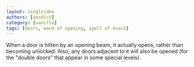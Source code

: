 ```yaml
---
layout: singleidea
authors: [aosdict]
category: [vanilla]
tags: [doors, wand of opening, spell of knock]
---
```

When a door is hitten by an opening beam, it actually opens, rather than becoming unlocked. Also, any doors adjacent to it will also be opened (for the "double doors" that appear in some special levels).
